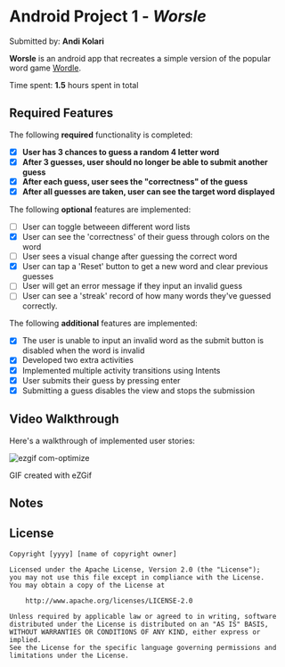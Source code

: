 # Android Project 1 - *Worsle*

Submitted by: **Andi Kolari**

**Worsle** is an android app that recreates a simple version of the popular word game [Wordle](https://www.nytimes.com/games/wordle/index.html). 

Time spent: **1.5** hours spent in total

## Required Features

The following **required** functionality is completed:

- [X] **User has 3 chances to guess a random 4 letter word**
- [X] **After 3 guesses, user should no longer be able to submit another guess**
- [X] **After each guess, user sees the "correctness" of the guess**
- [X] **After all guesses are taken, user can see the target word displayed**

The following **optional** features are implemented:

- [ ] User can toggle betweeen different word lists
- [X] User can see the 'correctness' of their guess through colors on the word 
- [ ] User sees a visual change after guessing the correct word
- [X] User can tap a 'Reset' button to get a new word and clear previous guesses
- [ ] User will get an error message if they input an invalid guess
- [ ] User can see a 'streak' record of how many words they've guessed correctly.

The following **additional** features are implemented:

* [X] The user is unable to input an invalid word as the submit button is disabled when the word is invalid
* [x] Developed two extra activities
* [x] Implemented multiple activity transitions using Intents
* [x] User submits their guess by pressing enter
* [x] Submitting a guess disables the view and stops the submission

## Video Walkthrough

Here's a walkthrough of implemented user stories:


![ezgif com-optimize](https://github.com/AKolari/Codepath-Wordle/assets/90071560/e114f788-4722-48c9-9bce-d042873da816)



GIF created with eZGif


## Notes



## License

    Copyright [yyyy] [name of copyright owner]

    Licensed under the Apache License, Version 2.0 (the "License");
    you may not use this file except in compliance with the License.
    You may obtain a copy of the License at

        http://www.apache.org/licenses/LICENSE-2.0

    Unless required by applicable law or agreed to in writing, software
    distributed under the License is distributed on an "AS IS" BASIS,
    WITHOUT WARRANTIES OR CONDITIONS OF ANY KIND, either express or implied.
    See the License for the specific language governing permissions and
    limitations under the License.
